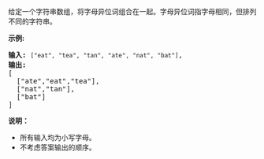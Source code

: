 <html>
 <body>
  <p>
   给定一个字符串数组，将字母异位词组合在一起。字母异位词指字母相同，但排列不同的字符串。
  </p>
  <p>
   <strong>
    示例:
   </strong>
  </p>
  <pre><strong>输入:</strong> <code>["eat", "tea", "tan", "ate", "nat", "bat"]</code>,
<strong>输出:</strong>
[
  ["ate","eat","tea"],
  ["nat","tan"],
  ["bat"]
]</pre>
  <p>
   <strong>
    说明：
   </strong>
  </p>
  <ul>
   <li>
    所有输入均为小写字母。
   </li>
   <li>
    不考虑答案输出的顺序。
   </li>
  </ul>
 </body>
</html>